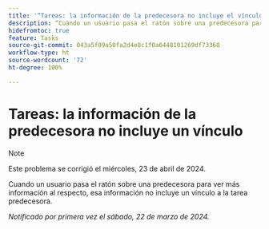 ```yaml
---
title: '“Tareas: la información de la predecesora no incluye el vínculo”'
description: “Cuando un usuario pasa el ratón sobre una predecesora para ver más información al respecto, esa información no incluye un vínculo a la tarea predecesora”.
hidefromtoc: true
feature: Tasks
source-git-commit: 043a5f09a50fa2d4e8c1f0a6448101269df73368
workflow-type: ht
source-wordcount: '72'
ht-degree: 100%

---
```



# Tareas: la información de la predecesora no incluye un vínculo

>[!NOTE]
>
>Este problema se corrigió el miércoles, 23 de abril de 2024.

Cuando un usuario pasa el ratón sobre una predecesora para ver más información al respecto, esa información no incluye un vínculo a la tarea predecesora.

_Notificado por primera vez el sábado, 22 de marzo de 2024._

